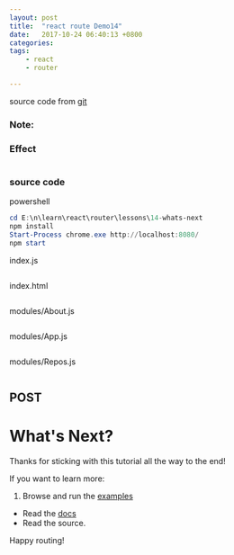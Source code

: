 ```yaml
---
layout: post
title:  "react route Demo14"
date:   2017-10-24 06:40:13 +0800
categories:  
tags: 
    - react
    - router

---  
```


source code from [git](https://github.com/reactjs/react-router-tutorial/tree/master/lessons/14-whats-next)

### Note: ###



### Effect ###

![]()

### source code ###
powershell
```powershell
cd E:\n\learn\react\router\lessons\14-whats-next
npm install
Start-Process chrome.exe http://localhost:8080/
npm start
```
index.js
```javascript 

```

index.html
```html  

```

modules/About.js
```javascript 

```

modules/App.js
```javascript 

```
modules/Repos.js
```javascript 

```


## POST ##

# What's Next?

Thanks for sticking with this tutorial all the way to the end!

If you want to learn more:

1. Browse and run the [examples](https://github.com/reactjs/react-router/tree/latest/examples)
- Read the [docs](https://github.com/reactjs/react-router/tree/latest/docs)
- Read the source.

Happy routing!

